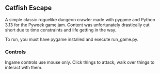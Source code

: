 ## Catfish Escape
A simple classic roguelike dungeon crawler made with pygame and Python 3.13 for the Pyweek game jam. Content was unfortunately drastically cut short due to time constraints and life getting in the way.

To run, you must have pygame installed and execute run_game.py.

### Controls
Ingame controls use mouse only. Click things to attack, walk over things to interact with them.


